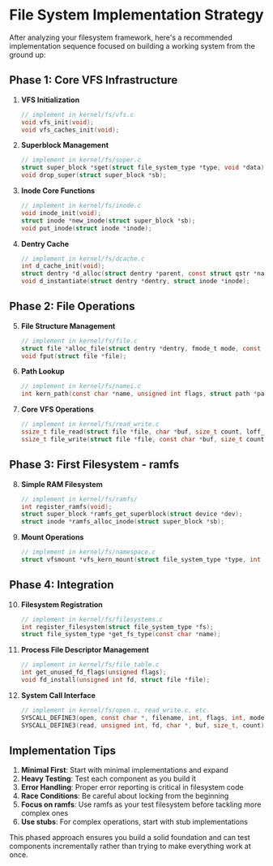 # File System Implementation Strategy

After analyzing your filesystem framework, here's a recommended implementation sequence focused on building a working system from the ground up:

## Phase 1: Core VFS Infrastructure

1. **VFS Initialization**
   ```c
   // implement in kernel/fs/vfs.c
   void vfs_init(void);
   void vfs_caches_init(void);
   ```

2. **Superblock Management**
   ```c
   // implement in kernel/fs/super.c
   struct super_block *sget(struct file_system_type *type, void *data);
   void drop_super(struct super_block *sb);
   ```

3. **Inode Core Functions**
   ```c
   // implement in kernel/fs/inode.c
   void inode_init(void);
   struct inode *new_inode(struct super_block *sb);
   void put_inode(struct inode *inode);
   ```

4. **Dentry Cache**
   ```c
   // implement in kernel/fs/dcache.c
   int d_cache_init(void);
   struct dentry *d_alloc(struct dentry *parent, const struct qstr *name);
   void d_instantiate(struct dentry *dentry, struct inode *inode);
   ```

## Phase 2: File Operations

5. **File Structure Management**
   ```c
   // implement in kernel/fs/file.c
   struct file *alloc_file(struct dentry *dentry, fmode_t mode, const struct file_operations *fops);
   void fput(struct file *file);
   ```

6. **Path Lookup**
   ```c
   // implement in kernel/fs/namei.c
   int kern_path(const char *name, unsigned int flags, struct path *path);
   ```

7. **Core VFS Operations**
   ```c
   // implement in kernel/fs/read_write.c
   ssize_t file_read(struct file *file, char *buf, size_t count, loff_t *pos);
   ssize_t file_write(struct file *file, const char *buf, size_t count, loff_t *pos);
   ```

## Phase 3: First Filesystem - ramfs

8. **Simple RAM Filesystem**
   ```c
   // implement in kernel/fs/ramfs/
   int register_ramfs(void);
   struct super_block *ramfs_get_superblock(struct device *dev);
   struct inode *ramfs_alloc_inode(struct super_block *sb);
   ```

9. **Mount Operations**
   ```c
   // implement in kernel/fs/namespace.c
   struct vfsmount *vfs_kern_mount(struct file_system_type *type, int flags, const char *name, void *data);
   ```

## Phase 4: Integration

10. **Filesystem Registration**
    ```c
    // implement in kernel/fs/filesystems.c
    int register_filesystem(struct file_system_type *fs);
    struct file_system_type *get_fs_type(const char *name);
    ```

11. **Process File Descriptor Management**
    ```c
    // implement in kernel/fs/file_table.c
    int get_unused_fd_flags(unsigned flags);
    void fd_install(unsigned int fd, struct file *file);
    ```

12. **System Call Interface**
    ```c
    // implement in kernel/fs/open.c, read_write.c, etc.
    SYSCALL_DEFINE3(open, const char *, filename, int, flags, int, mode)
    SYSCALL_DEFINE3(read, unsigned int, fd, char *, buf, size_t, count)
    ```

## Implementation Tips

1. **Minimal First**: Start with minimal implementations and expand
2. **Heavy Testing**: Test each component as you build it
3. **Error Handling**: Proper error reporting is critical in filesystem code
4. **Race Conditions**: Be careful about locking from the beginning
5. **Focus on ramfs**: Use ramfs as your test filesystem before tackling more complex ones
6. **Use stubs**: For complex operations, start with stub implementations

This phased approach ensures you build a solid foundation and can test components incrementally rather than trying to make everything work at once.